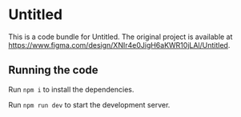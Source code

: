 
  # Untitled

  This is a code bundle for Untitled. The original project is available at https://www.figma.com/design/XNIr4e0JigH6aKWR10jLAl/Untitled.

  ## Running the code

  Run `npm i` to install the dependencies.

  Run `npm run dev` to start the development server.
  